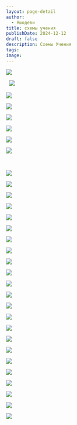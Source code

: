 ```yaml
---
layout: page-detail
author:
  - Яшодеви
title: схемы учения
publishDate: 2024-12-12
draft: false
description: Схемы Учения
tags: 
image:
---
```



[![](https://www.advayta.org/binaries/am/7645.jpg)](https://www.advayta.org/binaries/am/7645.jpg)

  [![](https://www.advayta.org/binaries/am/8116.jpg)](https://www.advayta.org/binaries/am/8116.jpg)

[![](https://www.advayta.org/binaries/am/8117.jpg)](https://www.advayta.org/binaries/am/8117.jpg)

[![](https://www.advayta.org/binaries/am/8118.jpg)](https://www.advayta.org/binaries/am/8118.jpg)

[![](https://www.advayta.org/binaries/am/8119.jpg)](https://www.advayta.org/binaries/am/8119.jpg)

[![](https://www.advayta.org/binaries/am/8120.jpg)](https://www.advayta.org/binaries/am/8120.jpg)

[![](https://www.advayta.org/binaries/am/8121.jpg)](https://www.advayta.org/binaries/am/8121.jpg)

[![](https://www.advayta.org/binaries/am/8122.jpg)](https://www.advayta.org/binaries/am/8122.jpg)

 

[![](https://www.advayta.org/binaries/am/8123.jpg)](https://www.advayta.org/binaries/am/8123.jpg)

[![](https://www.advayta.org/binaries/am/8124.jpg)](https://www.advayta.org/binaries/am/8124.jpg)

[![](https://www.advayta.org/binaries/am/8125.jpg)](https://www.advayta.org/binaries/am/8125.jpg)

[![](https://www.advayta.org/binaries/am/8126.jpg)](https://www.advayta.org/binaries/am/8126.jpg)

[![](https://www.advayta.org/binaries/am/8127.jpg)](https://www.advayta.org/binaries/am/8127.jpg)

[![](https://www.advayta.org/binaries/am/8128.jpg)](https://www.advayta.org/binaries/am/8128.jpg)

[![](https://www.advayta.org/binaries/am/8129.jpg)](https://www.advayta.org/binaries/am/8129.jpg)

[![](https://www.advayta.org/binaries/am/8130.jpg)](https://www.advayta.org/binaries/am/8130.jpg)

[![](https://www.advayta.org/binaries/am/8131.jpg)](https://www.advayta.org/binaries/am/8131.jpg)

[![](https://www.advayta.org/binaries/am/8132.jpg)](https://www.advayta.org/binaries/am/8132.jpg)

[![](https://www.advayta.org/binaries/am/8133.jpg)](https://www.advayta.org/binaries/am/8133.jpg)

[![](https://www.advayta.org/binaries/am/8134.jpg)](https://www.advayta.org/binaries/am/8134.jpg)

[![](https://www.advayta.org/binaries/am/8135.jpg)](https://www.advayta.org/binaries/am/8135.jpg)

[![](https://www.advayta.org/binaries/am/8136.jpg)](https://www.advayta.org/binaries/am/8136.jpg)

[![](https://www.advayta.org/binaries/am/8137.jpg)](https://www.advayta.org/binaries/am/8137.jpg)

[![](https://www.advayta.org/binaries/am/8138.jpg)](https://www.advayta.org/binaries/am/8138.jpg)

[![](https://www.advayta.org/binaries/am/8139.jpg)](https://www.advayta.org/binaries/am/8139.jpg)

[![](https://www.advayta.org/binaries/am/8140.jpg)](https://www.advayta.org/binaries/am/8140.jpg)

[![](https://www.advayta.org/binaries/am/8141.jpg)](https://www.advayta.org/binaries/am/8141.jpg)

[![](https://www.advayta.org/binaries/am/8142.jpg)](https://www.advayta.org/binaries/am/8142.jpg)

[![](https://www.advayta.org/binaries/am/8143.jpg)](https://www.advayta.org/binaries/am/8143.jpg)

[![](https://www.advayta.org/binaries/am/8144.jpg)](https://www.advayta.org/binaries/am/8144.jpg)

[![](https://www.advayta.org/binaries/am/8145.jpg)](https://www.advayta.org/binaries/am/8145.jpg)